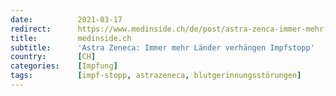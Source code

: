 ```yaml
---
date:          2021-03-17
redirect:      https://www.medinside.ch/de/post/astra-zenca-immer-mehr-laender-verhaengen-impfstopp
title:         medinside.ch
subtitle:      'Astra Zeneca: Immer mehr Länder verhängen Impfstopp'
country:       [CH]
categories:    [Impfung]
tags:          [impf-stopp, astrazeneca, blutgerinnungsstörungen]
---
```

